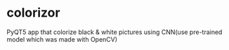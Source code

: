 # colorizor
PyQT5 app that colorize black &amp; white pictures using CNN(use pre-trained model which was made with OpenCV)
